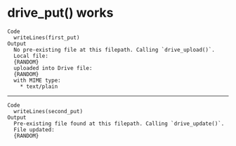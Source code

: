 # drive_put() works

    Code
      writeLines(first_put)
    Output
      No pre-existing file at this filepath. Calling `drive_upload()`.
      Local file:
      {RANDOM}
      uploaded into Drive file:
      {RANDOM}
      with MIME type:
        * text/plain

---

    Code
      writeLines(second_put)
    Output
      Pre-existing file found at this filepath. Calling `drive_update()`.
      File updated:
      {RANDOM}

